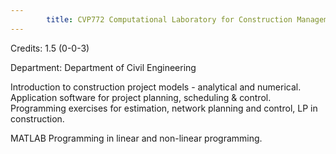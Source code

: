 ```yaml
---
        title: CVP772 Computational Laboratory for Construction Management
---
```

Credits: 1.5 (0-0-3)

Department: Department of Civil Engineering

Introduction to construction project models - analytical and numerical. Application software for project planning, scheduling & control. Programming exercises for estimation, network planning and control, LP in construction.

MATLAB Programming in linear and non-linear programming.